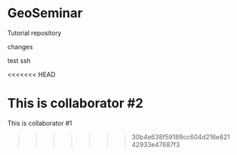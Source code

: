 # GeoSeminar
Tutorial repository

changes

test ssh

<<<<<<< HEAD


This is collaborator #2
=======
This is collaborator #1
>>>>>>> 30b4e638f59189cc604d216e82142933e47687f3
